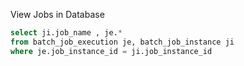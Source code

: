 


View Jobs in Database


```sql
select ji.job_name , je.*  
from batch_job_execution je, batch_job_instance ji
where je.job_instance_id = ji.job_instance_id 
```